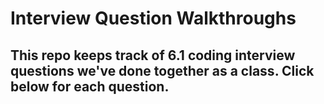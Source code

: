 # Interview Question Walkthroughs

## This repo keeps track of 6.1 coding interview questions we've done together as a class. Click below for each question.
